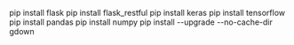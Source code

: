 pip install flask
pip install flask_restful
pip install keras
pip install tensorflow
pip install pandas
pip install numpy
pip install --upgrade --no-cache-dir gdown
